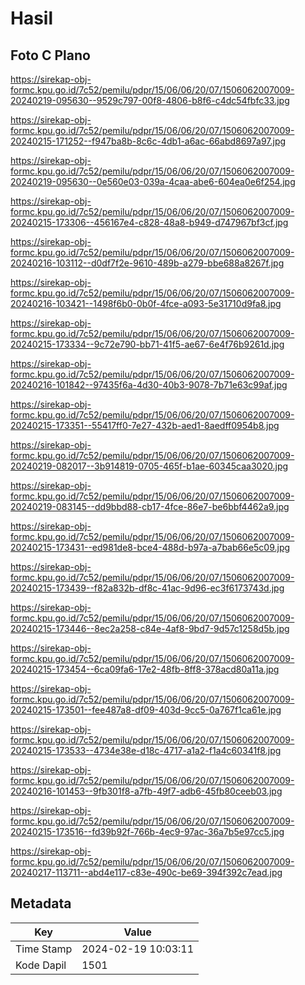 # Hasil

## Foto C Plano

https://sirekap-obj-formc.kpu.go.id/7c52/pemilu/pdpr/15/06/06/20/07/1506062007009-20240219-095630--9529c797-00f8-4806-b8f6-c4dc54fbfc33.jpg

https://sirekap-obj-formc.kpu.go.id/7c52/pemilu/pdpr/15/06/06/20/07/1506062007009-20240215-171252--f947ba8b-8c6c-4db1-a6ac-66abd8697a97.jpg

https://sirekap-obj-formc.kpu.go.id/7c52/pemilu/pdpr/15/06/06/20/07/1506062007009-20240219-095630--0e560e03-039a-4caa-abe6-604ea0e6f254.jpg

https://sirekap-obj-formc.kpu.go.id/7c52/pemilu/pdpr/15/06/06/20/07/1506062007009-20240215-173306--456167e4-c828-48a8-b949-d747967bf3cf.jpg

https://sirekap-obj-formc.kpu.go.id/7c52/pemilu/pdpr/15/06/06/20/07/1506062007009-20240216-103112--d0df7f2e-9610-489b-a279-bbe688a8267f.jpg

https://sirekap-obj-formc.kpu.go.id/7c52/pemilu/pdpr/15/06/06/20/07/1506062007009-20240216-103421--1498f6b0-0b0f-4fce-a093-5e31710d9fa8.jpg

https://sirekap-obj-formc.kpu.go.id/7c52/pemilu/pdpr/15/06/06/20/07/1506062007009-20240215-173334--9c72e790-bb71-41f5-ae67-6e4f76b9261d.jpg

https://sirekap-obj-formc.kpu.go.id/7c52/pemilu/pdpr/15/06/06/20/07/1506062007009-20240216-101842--97435f6a-4d30-40b3-9078-7b71e63c99af.jpg

https://sirekap-obj-formc.kpu.go.id/7c52/pemilu/pdpr/15/06/06/20/07/1506062007009-20240215-173351--55417ff0-7e27-432b-aed1-8aedff0954b8.jpg

https://sirekap-obj-formc.kpu.go.id/7c52/pemilu/pdpr/15/06/06/20/07/1506062007009-20240219-082017--3b914819-0705-465f-b1ae-60345caa3020.jpg

https://sirekap-obj-formc.kpu.go.id/7c52/pemilu/pdpr/15/06/06/20/07/1506062007009-20240219-083145--dd9bbd88-cb17-4fce-86e7-be6bbf4462a9.jpg

https://sirekap-obj-formc.kpu.go.id/7c52/pemilu/pdpr/15/06/06/20/07/1506062007009-20240215-173431--ed981de8-bce4-488d-b97a-a7bab66e5c09.jpg

https://sirekap-obj-formc.kpu.go.id/7c52/pemilu/pdpr/15/06/06/20/07/1506062007009-20240215-173439--f82a832b-df8c-41ac-9d96-ec3f6173743d.jpg

https://sirekap-obj-formc.kpu.go.id/7c52/pemilu/pdpr/15/06/06/20/07/1506062007009-20240215-173446--8ec2a258-c84e-4af8-9bd7-9d57c1258d5b.jpg

https://sirekap-obj-formc.kpu.go.id/7c52/pemilu/pdpr/15/06/06/20/07/1506062007009-20240215-173454--6ca09fa6-17e2-48fb-8ff8-378acd80a11a.jpg

https://sirekap-obj-formc.kpu.go.id/7c52/pemilu/pdpr/15/06/06/20/07/1506062007009-20240215-173501--fee487a8-df09-403d-9cc5-0a767f1ca61e.jpg

https://sirekap-obj-formc.kpu.go.id/7c52/pemilu/pdpr/15/06/06/20/07/1506062007009-20240215-173533--4734e38e-d18c-4717-a1a2-f1a4c60341f8.jpg

https://sirekap-obj-formc.kpu.go.id/7c52/pemilu/pdpr/15/06/06/20/07/1506062007009-20240216-101453--9fb301f8-a7fb-49f7-adb6-45fb80ceeb03.jpg

https://sirekap-obj-formc.kpu.go.id/7c52/pemilu/pdpr/15/06/06/20/07/1506062007009-20240215-173516--fd39b92f-766b-4ec9-97ac-36a7b5e97cc5.jpg

https://sirekap-obj-formc.kpu.go.id/7c52/pemilu/pdpr/15/06/06/20/07/1506062007009-20240217-113711--abd4e117-c83e-490c-be69-394f392c7ead.jpg


## Metadata

| Key        | Value               |
| ---------- | ------------------- |
| Time Stamp | 2024-02-19 10:03:11 |
| Kode Dapil | 1501                |



